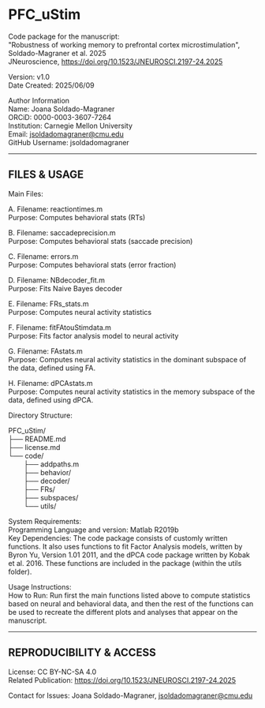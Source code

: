 # PFC_uStim

Code package for the manuscript:  
"Robustness of working memory to prefrontal cortex microstimulation", Soldado-Magraner et al. 2025  
JNeuroscience, https://doi.org/10.1523/JNEUROSCI.2197-24.2025

Version: v1.0  
Date Created: 2025/06/09

Author Information  
Name: Joana Soldado-Magraner  
ORCiD: 0000-0003-3607-7264  
Institution: Carnegie Mellon University  
Email: jsoldadomagraner@cmu.edu  
GitHub Username: jsoldadomagraner

---------------------
FILES & USAGE
---------------------

Main Files:  

   A. Filename: reactiontimes.m       
      Purpose:  Computes behavioral stats (RTs)      
        
   B. Filename: saccadeprecision.m       
      Purpose:  Computes behavioral stats (saccade precision)    
      
   C. Filename: errors.m       
      Purpose:  Computes behavioral stats (error fraction)    
      
   D. Filename: NBdecoder_fit.m      
      Purpose:  Fits Naive Bayes decoder
      
   E. Filename: FRs_stats.m      
      Purpose:  Computes neural activity statistics
      
   F. Filename: fitFAtouStimdata.m      
      Purpose:  Fits factor analysis model to neural activity
      
   G. Filename: FAstats.m      
      Purpose:  Computes neural activity statistics in the dominant subspace of the data, defined using FA.
      
   H. Filename: dPCAstats.m       
      Purpose:  Computes neural activity statistics in the memory subspace of the data, defined using dPCA.


Directory Structure:

PFC_uStim/  
├── README.md  
├── license.md  
└── code/  
&nbsp; &nbsp; &nbsp; &nbsp; ├── addpaths.m  
&nbsp; &nbsp; &nbsp; &nbsp; ├── behavior/  
&nbsp; &nbsp; &nbsp; &nbsp; ├── decoder/  
&nbsp; &nbsp; &nbsp; &nbsp; ├── FRs/  
&nbsp; &nbsp; &nbsp; &nbsp; ├── subspaces/  
&nbsp; &nbsp; &nbsp; &nbsp; └── utils/  


System Requirements:  
   Programming Language and version: Matlab R2019b  
   Key Dependencies: The code package consists of customly written functions. It also uses functions to fit Factor Analysis models, written by Byron Yu, Version 1.01 2011, and the dPCA code package written by Kobak et al. 2016. These functions are included in the package (within the utils folder).
   

Usage Instructions:  
   How to Run: Run first the main functions listed above to compute statistics based on neural and behavioral data, and then the rest of the functions can be used to recreate the different plots and analyses that appear on the manuscript.


--------------------------
REPRODUCIBILITY & ACCESS
--------------------------

License: CC BY-NC-SA 4.0  
Related Publication: https://doi.org/10.1523/JNEUROSCI.2197-24.2025  

Contact for Issues: Joana Soldado-Magraner, jsoldadomagraner@cmu.edu

